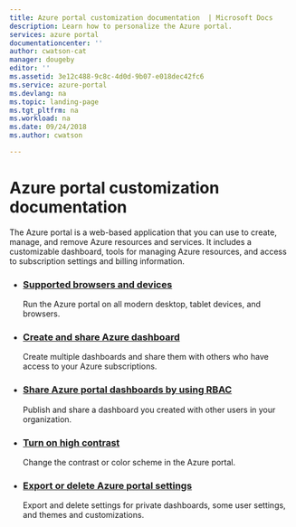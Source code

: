 ```yaml
---
title: Azure portal customization documentation  | Microsoft Docs
description: Learn how to personalize the Azure portal.
services: azure portal
documentationcenter: ''
author: cwatson-cat
manager: dougeby
editor: ''
ms.assetid: 3e12c488-9c8c-4d0d-9b07-e018dec42fc6
ms.service: azure-portal
ms.devlang: na
ms.topic: landing-page
ms.tgt_pltfrm: na
ms.workload: na
ms.date: 09/24/2018
ms.author: cwatson

---
```

# Azure portal customization documentation
The Azure portal is a web-based application that you can use to create, manage, and remove Azure resources and services. It includes a customizable dashboard, tools for managing Azure resources, and access to subscription settings and billing information.

<ul class="panelContent cardsz">
    <li>
        <div class="cardSize">
            <div class="cardPadding">
                <div class="card">
                    <div class="cardText">
                        <h3> <a href="/azure/azure-preview-portal-supported-browsers-devices">Supported browsers and devices</a></h3>
                        <p>Run the Azure portal on all modern desktop, tablet devices, and browsers.
                        </p>
                    </div>
                </div>
            </div>
        </div>
    </li>
    <li>
        <div class="cardSize">
            <div class="cardPadding">
                <div class="card">
                    <div class="cardText">
                        <h3><a href="/azure/azure-portal/azure-portal-dashboards">Create and share Azure dashboard</a></h3>
                        <p>Create multiple dashboards and share them with others who have access to your Azure subscriptions.
                        </p>
                    </div>
                </div>
            </div>
        </div>
    </li>
    <li>
        <div class="cardSize">
            <div class="cardPadding">
                <div class="card">
                    <div class="cardText">
                        <h3><a href="/azure/azure-portal/azure-portal-dashboard-share-access">Share Azure portal dashboards by using RBAC</a></h3>
                        <p>Publish and share a dashboard you created with other users in your organization.
                        </p>
                    </div>
                </div>
            </div>
        </div>
    </li>
    <li>
        <div class="cardSize">
            <div class="cardPadding">
                <div class="card">
                    <div class="cardText">
                        <h3><a href="/azure/azure-portal/azure-portal-change-theme-high-contrast">Turn on high contrast</a></h3>
                        <p>Change the contrast or color scheme in the Azure portal.
                        </p>
                    </div>
                </div>
            </div>
        </div>
    </li>
    <li>
        <div class="cardSize">
            <div class="cardPadding">
                <div class="card">
                    <div class="cardText">
                        <h3><a href="/azure/azure-portal/azure-portal-export-delete-settings">Export or delete Azure portal settings</a></h3>
                        <p>Export and delete settings for private dashboards, some user settings, and themes and customizations.
                        </p>
                    </div>
                </div>
            </div>
        </div>
    </li>
</ul>